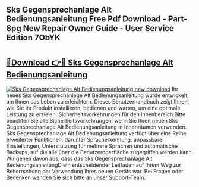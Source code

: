 ## Sks Gegensprechanlage Alt Bedienungsanleitung Free Pdf Download - Part-8pg New Repair Owner Guide - User Service Edition 7ObYK

# <h2><a href="http://df38l0y.blite.top/?on=Sks+Gegensprechanlage+Alt+Bedienungsanleitung">🔗Download 👉🔴 Sks Gegensprechanlage Alt Bedienungsanleitung</a></h2>

[![Sks Gegensprechanlage Alt Bedienungsanleitung new download](https://i.imgur.com/lujVjoI.png)](http://df38l0y.blite.top/?on=Sks+Gegensprechanlage+Alt+Bedienungsanleitung)
Ihr neues Sks Gegensprechanlage Alt Bedienungsanleitung wurde entwickelt, um Ihnen das Leben zu erleichtern. Dieses Benutzerhandbuch zeigt Ihnen, wie Sie Ihr Produkt installieren, bedienen und warten, um eine optimale Leistung zu erzielen. Sicherheitsvorkehrungen für den Innenbereich Bitte beachten Sie alle Sicherheitsvorkehrungen, wenn Sie Ihren neuen Sks Gegensprechanlage Alt Bedienungsanleitung in Innenräumen verwenden. Sks Gegensprechanlage Alt Bedienungsanleitung verfügt über eine Reihe erweiterter Funktionen, darunter Spracherkennung, anpassbare Einstellungen, Unterstützung für mehrere Sprachen und automatische Backups, auf die alle über die Benutzeroberfläche zugegriffen werden kann. Wir gehen davon aus, dass das Sks Gegensprechanlage Alt BedienungsanleitungD ein entscheidender Leitfaden auf Ihrem Weg zur Beherrschung der Verwendung Ihres neuen Geräts war. Bei Fragen oder Bedenken wenden Sie sich bitte an unser Support-Team.
